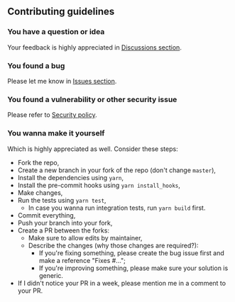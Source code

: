 ## Contributing guidelines

### You have a question or idea

Your feedback is highly appreciated in [Discussions section](https://github.com/RobinTail/express-zod-api/discussions).

### You found a bug

Please let me know in [Issues section](https://github.com/RobinTail/express-zod-api/issues).

### You found a vulnerability or other security issue

Please refer to [Security policy](SECURITY.md).

### You wanna make it yourself

Which is highly appreciated as well. Consider these steps:

- Fork the repo,
- Create a new branch in your fork of the repo (don't change `master`),
- Install the dependencies using `yarn`,
- Install the pre-commit hooks using `yarn install_hooks`,
- Make changes,
- Run the tests using `yarn test`,
  - In case you wanna run integration tests, run `yarn build` first.
- Commit everything,
- Push your branch into your fork,
- Create a PR between the forks:
  - Make sure to allow edits by maintainer,
  - Describe the changes (why those changes are required?):
    - If you're fixing something, please create the bug issue first and make a reference "Fixes #...";
    - If you're improving something, please make sure your solution is generic.
- If I didn't notice your PR in a week, please mention me in a comment to your PR.
